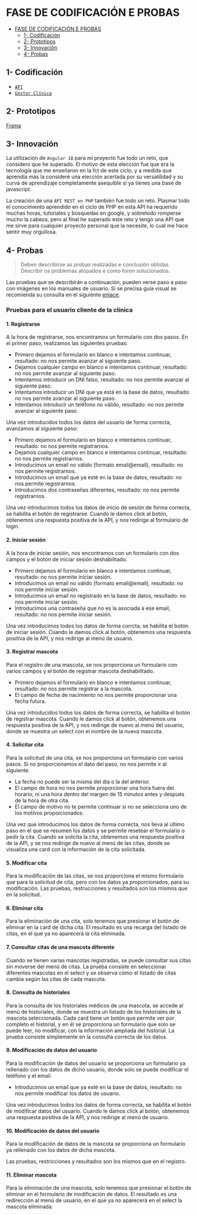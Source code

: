 # FASE DE CODIFICACIÓN E PROBAS

- [FASE DE CODIFICACIÓN E PROBAS](#fase-de-codificación-e-probas)
  - [1- Codificación](#1--codificación)
  - [2- Prototipos](#2--prototipos)
  - [3- Innovación](#3--innovación)
  - [4- Probas](#4--probas)

## 1- Codificación

- [`API`](https://github.com/iriavidal/Proyecto-DAW/tree/main/API)
- [`Gestor Clínica`](https://github.com/iriavidal/Proyecto-DAW/tree/main/gestor_clinica)

## 2- Prototipos

[Figma](https://www.figma.com/design/uxAOJqyHggyEfxbHwytm41/Veterinaria?node-id=774-413&node-type=canvas&t=tfuxE9mZall5ef44-0)

## 3- Innovación

La utilización de `Angular 18` para mi proyecto fue todo un reto, que considero que he superado. El motivo de esta elección fue que era la tecnología que me enseñaron en la fct de este ciclo, y a medida que aprendía más la consideré una elección acertada por su versatilidad y su curva de aprendizaje completamente asequible si ya tienes una base de javascript.

La creación de una `API REST en PHP` también fue todo un reto. Plasmar todo el conocimiento aprendido en el ciclo de PHP en esta API ha requerido muchas horas, tutoriales y búsquedas en google, y sobretodo romperse mucho la cabeza, pero al final he superado este reto y tengo una API que me sirve para cualquier proyecto personal que la necesite, lo cual me hace sentir muy orgullosa.

## 4- Probas

> Deben describirse as probas realizadas e conclusión obtidas. Describir os problemas atopados e como foron solucionados.

Las pruebas que se describirán a continuación, pueden verse paso a paso con imágenes en los manuales de usuario. Si se precisa guía visual se recomienda su consulta en el siguiente [enlace](https://github.com/iriavidal/Proyecto-DAW/blob/main/doc/templates/5_Implantaci%C3%B3n.md#2--manual-de-usuario).

### Pruebas para el usuario cliente de la clínica

#### 1. Registrarse

A la hora de registrarse, nos encontramos un formulario con dos pasos. En el primer paso, realizamos las siguientes pruebas:

- Primero dejamos el formulario en blanco e intentamos continuar, resultado: no nos permite avanzar al siguiente paso.
- Dejamos cualquier campo en blanco e intentamos continuar, resultado: no nos permite avanzar al siguiente paso.
- Intentamos introducir un DNI falso, resultado: no nos permite avanzar al siguiente paso.
- Intentamos introducir un DNI que ya está en la base de datos, resultado: no nos permite avanzar al siguiente paso.
- Intentamos introducir un teléfono no válido, resultado: no nos permite avanzar al siguiente paso.

Una vez introducidos todos los datos del usuario de forma correcta, avanzamos al siguiente paso:

- Primero dejamos el formulario en blanco e intentamos continuar, resultado: no nos permite registrarnos.
- Dejamos cualquier campo en blanco e intentamos continuar, resultado: no nos permite registrarnos.
- Introducimos un email no válido (formato email@email), resultado: no nos permite registrarnos.
- Introducimos un email que ya esté en la base de datos, resultado: no nos permite registrarnos.
- Introducimos dos contraseñas diferentes, resultado: no nos permite registrarnos.

Una vez introducimos todos los datos de inicio de sesión de forma correcta, se habilita el botón de registrarse. Cuando le damos click al botón, obtenemos una respuesta positiva de la API, y nos redirige al formulario de login.

#### 2. Iniciar sesión

A la hora de iniciar sesión, nos encontramos con un formulario con dos campos y el botón de iniciar sesión deshabilitado.

- Primero dejamos el formulario en blanco e intentamos continuar, resultado: no nos permite iniciar sesión.
- Introducimos un email no válido (formato email@email), resultado: no nos permite iniciar sesión.
- Introducimos un email no registrado en la base de datos, resultado: no nos permite iniciar sesión.
- Introducimos una contraseña que no es la asociada a ese email, resultado: no nos permite iniciar sesión.

Una vez introducimos todos los datos de forma corrcta, se habilita el botón de iniciar sesión. Cuando le damos click al botón, obtenemos una respuesta positiva de la API, y nos redirige al menú de usuario.

#### 3. Registrar mascota

Para el registro de una mascota, se nos proporciona un formulario con varios campos y el botón de registrar mascota deshabilitado.

- Primero dejamos el formulario en blanco e intentamos continuar, resultado: no nos permite registrar a la mascota.
- El campo de fecha de nacimiento no nos permite proporcionar una fecha futura.

Una vez introducidos todos los datos de forma correcta, se habilita el botón de registrar mascota. Cuando le damos click al botón, obtenemos una respuesta positiva de la API, y nos redirige de nuevo al menú del usuario, donde se muestra un select con el nombre de la nueva mascota.

#### 4. Solicitar cita

Para la solicitud de una cita, se nos proporciona un formulario con varios pasos. Si no proporcionamos el dato del paso, no nos permite ir al siguiente.

- La fecha no puede ser la misma del día o la del anterior.
- El campo de hora no nos permite proporcionar una hora fuera del horario, ni una hora dentro del margen de 15 minutos antes y después de la hora de otra cita.
- El campo de motivo no te permite continuar si no se selecciona uno de los motivos proporcionados.

Una vez que introducimos los datos de forma correcta, nos lleva al último paso en el que se resumen los datos y se permite resetear el formulario o pedir la cita. Cuando se solicita la cita, obtenemos una respuesta positiva de la API, y se nos redirige de nuevo al menú de las citas, donde se visualiza una card con la información de la cita solicitada.

#### 5. Modificar cita

Para la modificación de las citas, se nos proporciona el mismo formulario que para la solicitud de cita, pero con los datos ya proporcionados, para su modificación.
Las pruebas, restrucciones y resultados son los mismos que en la solicitud.

#### 6. Eliminar cita

Para la eliminación de una cita, solo tenemos que presionar el botón de eliminar en la card de dicha cita. El resultado es una recarga del listado de citas, en el que ya no aparecerá la cita eliminada.

#### 7. Consultar citas de una mascota diferente

Cuando se tienen varias mascotas registradas, se puede consultar sus citas sin moverse del menú de citas.
La prueba consiste en seleccionar diferentes mascotas en el select y se observa cómo el listado de citas cambia según las citas de cada mascota.

#### 8. Consulta de historiales

Para la consulta de los historiales médicos de una mascota, se accede al menú de historiales, donde se muestra un listado de los historiales de la mascota seleccionada. Cada card tiene un botón que permite ver por completo el historial, y en él se proporciona un formulario que solo se puede leer, no modificar, con la información ampliada del historial.
La prueba consiste simplemente en la consulta correcta de los datos.

#### 9. Modificación de datos del usuario

Para la modificación de datos del usuario se proporciona un formulario ya rellenado con los datos de dicho usuario, donde solo se puede modificar el teléfono y el email.

- Introducimos un email que ya esté en la base de datos, resultado: no nos permite modificar los datos de usuario.

Una vez introducimos todos los datos de forma correcta, se habilita el botón de modificar datos del usuario. Cuando le damos click al botón, obtenemos una respuesta positiva de la API, y nos redirige al menú de usuario.

#### 10. Modificación de datos del usuario

Para la modificación de datos de la mascota se proporciona un formulario ya rellenado con los datos de dicha mascota.

Las pruebas, restricciones y resultados son los mismos que en el registro.

#### 11. Eliminar mascota

Para la eliminación de una mascota, solo tenemos que presionar el botón de eliminar en el formulario de modificación de datos. El resultado es una redirección al menú de usuario, en el que ya no aparecerá en el select la mascota eliminada.
